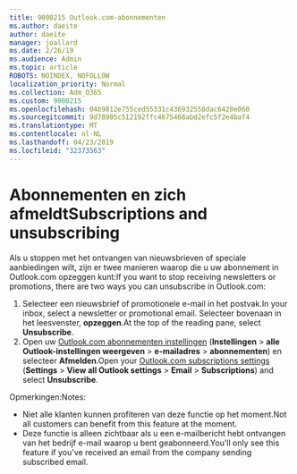 ```yaml
---
title: 9000215 Outlook.com-abonnementen
ms.author: daeite
author: daeite
manager: joallard
ms.date: 2/26/19
ms.audience: Admin
ms.topic: article
ROBOTS: NOINDEX, NOFOLLOW
localization_priority: Normal
ms.collection: Adm_O365
ms.custom: 9000215
ms.openlocfilehash: 04b9812e755ced55331c436932558dac6420e060
ms.sourcegitcommit: 9d78905c512192ffc4675468abd2efc5f2e4baf4
ms.translationtype: MT
ms.contentlocale: nl-NL
ms.lasthandoff: 04/23/2019
ms.locfileid: "32373563"
---
```

# <a name="subscriptions-and-unsubscribing"></a><span data-ttu-id="ea2c4-102">Abonnementen en zich afmeldt</span><span class="sxs-lookup"><span data-stu-id="ea2c4-102">Subscriptions and unsubscribing</span></span>

<span data-ttu-id="ea2c4-103">Als u stoppen met het ontvangen van nieuwsbrieven of speciale aanbiedingen wilt, zijn er twee manieren waarop die u uw abonnement in Outlook.com opzeggen kunt:</span><span class="sxs-lookup"><span data-stu-id="ea2c4-103">If you want to stop receiving newsletters or promotions, there are two ways you can unsubscribe in Outlook.com:</span></span>

1. <span data-ttu-id="ea2c4-104">Selecteer een nieuwsbrief of promotionele e-mail in het postvak.</span><span class="sxs-lookup"><span data-stu-id="ea2c4-104">In your inbox, select a newsletter or promotional email.</span></span> <span data-ttu-id="ea2c4-105">Selecteer bovenaan in het leesvenster, **opzeggen**.</span><span class="sxs-lookup"><span data-stu-id="ea2c4-105">At the top of the reading pane, select **Unsubscribe**.</span></span>
2. <span data-ttu-id="ea2c4-106">Open uw [Outlook.com abonnementen instellingen](https://outlook.live.com/mail/options/mail/brandsSubscriptions) (**Instellingen** > **alle Outlook-instellingen weergeven** > **e-mailadres** > **abonnementen**) en selecteer **Afmelden**.</span><span class="sxs-lookup"><span data-stu-id="ea2c4-106">Open your [Outlook.com subscriptions settings](https://outlook.live.com/mail/options/mail/brandsSubscriptions) (**Settings** > **View all Outlook settings** > **Email** > **Subscriptions**) and select **Unsubscribe**.</span></span>

<span data-ttu-id="ea2c4-107">Opmerkingen:</span><span class="sxs-lookup"><span data-stu-id="ea2c4-107">Notes:</span></span>

- <span data-ttu-id="ea2c4-108">Niet alle klanten kunnen profiteren van deze functie op het moment.</span><span class="sxs-lookup"><span data-stu-id="ea2c4-108">Not all customers can benefit from this feature at the moment.</span></span>
- <span data-ttu-id="ea2c4-109">Deze functie is alleen zichtbaar als u een e-mailbericht hebt ontvangen van het bedrijf e-mail waarop u bent geabonneerd.</span><span class="sxs-lookup"><span data-stu-id="ea2c4-109">You'll only see this feature if you've received an email from the company sending subscribed email.</span></span>